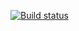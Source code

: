 [![Build status](https://ci.appveyor.com/api/projects/status/md0botermbd8gqes/branch/main?svg=true)](https://ci.appveyor.com/project/inkeiter/homework-auto-1-2-2-postmanecho/branch/main)
